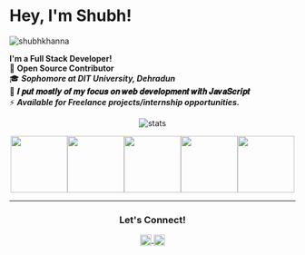 # Hey, I'm Shubh!
<p align="left"> <img src="https://komarev.com/ghpvc/?username=shubhkhanna" alt="shubhkhanna" /> 
<br>

**I'm a Full Stack Developer!**<br>
🔭 **Open Source Contributor**<br>
:mortar_board: **_Sophomore at DIT University, Dehradun_**<br>
:vulcan_salute: **𝑰 𝒑𝒖𝒕 𝒎𝒐𝒔𝒕𝒍𝒚 𝒐𝒇 𝒎𝒚 𝒇𝒐𝒄𝒖𝒔 𝒐𝒏 𝒘𝒆𝒃 𝒅𝒆𝒗𝒆𝒍𝒐𝒑𝒎𝒆𝒏𝒕 𝒘𝒊𝒕𝒉
𝑱𝒂𝒗𝒂𝑺𝒄𝒓𝒊𝒑𝒕**<br>
⚡ **_Available for Freelance projects/internship opportunities._**<br>
   
        
        
<p align="center">
  <img src="https://github-readme-stats.vercel.app/api?username=shubhkhanna&show_icons=true&icon_color=E80000" alt="stats" /> 
</p>
<p align="center">
    <img src="https://media3.giphy.com/media/ln7z2eWriiQAllfVcn/200w.webp" width="100"><img
        src="https://i.giphy.com/media/LMt9638dO8dftAjtco/200.webp" width="100"><img
        src="https://i.giphy.com/media/eNAsjO55tPbgaor7ma/200w.webp" width="100"><img
        src="https://i.giphy.com/media/KzJkzjggfGN5Py6nkT/200.webp" width="100"><img
        src="https://i.giphy.com/media/IdyAQJVN2kVPNUrojM/200.webp" width="100">
</p>
<hr>
<h3 align="center">Let's Connect!</h3>
<p align="center">
    <a href="https://twitter.com/khannashubh04" alt="Twitter" target="blank">
        <img align="center" src="https://cdn.jsdelivr.net/npm/simple-icons@3.0.1/icons/twitter.svg" alt="Twitter" height="20" width="20" />
    </a>
    <a href="https://www.linkedin.com/in/khannashubh/" alt="Linkedin">
        <img align="center" src="https://cdn.jsdelivr.net/npm/simple-icons@3.0.1/icons/linkedin.svg" alt="Linkedin" height="20" width="20" />
    </a>
</p>
